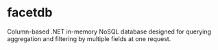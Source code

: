 # facetdb
Column-based .NET in-memory NoSQL database designed for querying aggregation and filtering by multiple fields at one request.
